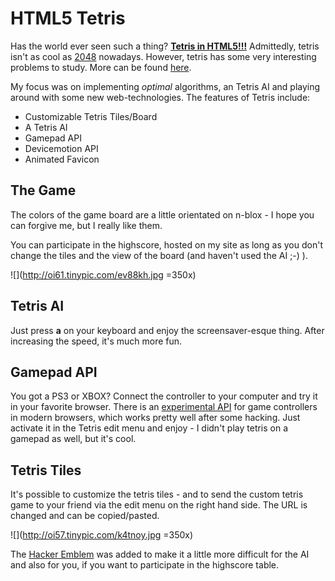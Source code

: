 # HTML5 Tetris

Has the world ever seen such a thing? [**Tetris in HTML5!!!**](http://www.xarg.org/project/tetris/) Admittedly, tetris isn't as cool as [2048](http://gabrielecirulli.github.io/2048/) nowadays. However, tetris has some very interesting problems to study. More can be found [here](http://www.colinfahey.com/tetris/tetris.html).

My focus was on implementing *optimal* algorithms, an Tetris AI and playing around with some new web-technologies. The features of Tetris include:

* Customizable Tetris Tiles/Board
* A Tetris AI
* Gamepad API
* Devicemotion API
* Animated Favicon

The Game
---
The colors of the game board are a little orientated on n-blox - I hope you can forgive me, but I really like them. 

You can participate in the highscore, hosted on my site as long as you don't change the tiles and the view of the board (and haven't used the AI ;-) ).

![](http://oi61.tinypic.com/ev88kh.jpg =350x)


Tetris AI
---
Just press **a** on your keyboard and enjoy the screensaver-esque thing. After increasing the speed, it's much more fun.

Gamepad API
---
You got a PS3 or XBOX? Connect the controller to your computer and try it in your favorite browser. There is an [experimental API](http://www.w3.org/TR/2014/WD-gamepad-20140225/) for game controllers in modern browsers, which works pretty well after some hacking. Just activate it in the Tetris edit menu and enjoy - I didn't play tetris on a gamepad as well, but it's cool.


Tetris Tiles
---
It's possible to customize the tetris tiles - and to send the custom tetris game to your friend via the edit menu on the right hand side. The URL is changed and can be copied/pasted.

![](http://oi57.tinypic.com/k4tnoy.jpg =350x)

The [Hacker Emblem](http://www.catb.org/hacker-emblem/) was added to make it a little more difficult for the AI and also for you, if you want to participate in the highscore table.

